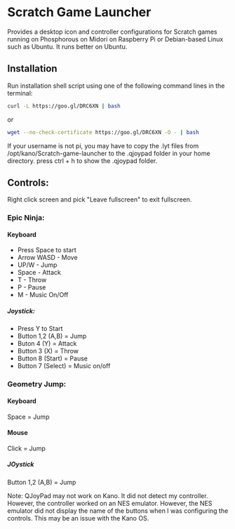 # Scratch Game Launcher
Provides a desktop icon and controller configurations for Scratch games running on Phosphorous on Midori on Raspberry Pi or Debian-based Linux such as Ubuntu. It runs better on Ubuntu. 

Installation
------------
Run installation shell script using one of the following command lines in the terminal:

```sh
curl -L https://goo.gl/DRC6XN | bash
```

or

```sh
wget --no-check-certificate https://goo.gl/DRC6XN -O - | bash
```

If your username is not pi, you may have to copy the .lyt files from /opt/kano/Scratch-game-launcher to the .qjoypad folder in your home directory. press ctrl + h to show the .qjoypad folder.

## Controls:
Right click screen and pick "Leave fullscreen" to exit fullscreen.

### Epic Ninja:
#### Keyboard
- Press Space to start
- Arrow WASD - Move
- UP/W - Jump
- Space - Attack
- T - Throw
- P - Pause
- M - Music On/Off

##### Joystick:
- Press Y to Start
- Button 1,2 (A,B) = Jump
- Buton 4 (Y) = Attack
- Button 3 (X) = Throw
- Button 8 (Start) = Pause
- Button 7 (Select) = Music on/off

### Geometry Jump:
#### Keyboard
Space = Jump
#### Mouse
Click = Jump
##### JOystick
Button 1,2 (A,B) = Jump

Note: QJoyPad may not work on Kano. It did not detect my controller. However, the controller worked on an NES emulator. However, the NES emulator did not display the name of the buttons when I was configuring the controls. This may be an issue with the Kano OS. 
